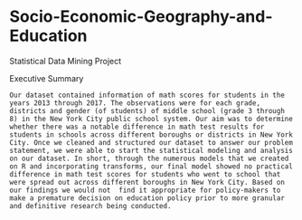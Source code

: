 # Socio-Economic-Geography-and-Education
Statistical Data Mining Project


Executive Summary

	Our dataset contained information of math scores for students in the years 2013 through 2017. The observations were for each grade, districts and gender (of students) of middle school (grade 3 through 8) in the New York City public school system. Our aim was to determine whether there was a notable difference in math test results for students in schools across different boroughs or districts in New York City. Once we cleaned and structured our dataset to answer our problem statement, we were able to start the statistical modeling and analysis on our dataset. In short, through the numerous models that we created on R and incorporating transforms, our final model showed no practical difference in math test scores for students who went to school that were spread out across different boroughs in New York City. Based on our findings we would not  find it appropriate for policy-makers to make a premature decision on education policy prior to more granular and definitive research being conducted.


